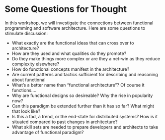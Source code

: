 # Some Questions for Thought

In this workshop, we will investigate the connections between
functional programming and software architecture.  Here are some
questions to stimulate discussion:

* What exactly are the functional ideas that can cross over to architecture?
* How are they used and what qualities do they promote?
* Do they make things more complex or are they a net-win as they reduce complexity elsewhere?
* How do functional concepts manifest in the architecture?
* Are current patterns and tactics sufficient for describing and reasoning about functional
* What’s a better name than “functional architecture”?  Of course it functions….
* Why are functional designs so desireable?  Why the rise in popularity now?
* Can this paradigm be extended further than it has so far?  What might that look like?
* Is this a fad, a trend, or the end-state for distributed systems?  How is it situated compared to past changes in architecture?
* What skill sets are needed to prepare developers and architects to take advantage of functional paradigm?

